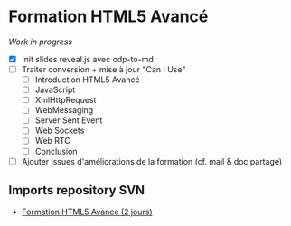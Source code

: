 # Formation HTML5 Avancé

*Work in progress*

- [x] Init slides reveal.js avec odp-to-md
- [ ] Traiter conversion + mise à jour "Can I Use"
  - [ ] Introduction HTML5 Avancé
  - [ ] JavaScript
  - [ ] XmlHttpRequest
  - [ ] WebMessaging
  - [ ] Server Sent Event
  - [ ] Web Sockets
  - [ ] Web RTC
  - [ ] Conclusion
- [ ] Ajouter issues d'améliorations de la formation (cf. mail & doc partagé)

## Imports repository SVN
- [Formation HTML5 Avancé (2 jours)](https://github.com/Zenika/formation-html5-avance/tree/svn_import/ODP/HTML5_Avance)

